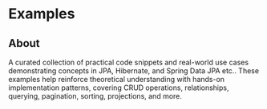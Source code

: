 # Examples

## About

A curated collection of practical code snippets and real-world use cases demonstrating concepts in JPA, Hibernate, and Spring Data JPA etc.. These examples help reinforce theoretical understanding with hands-on implementation patterns, covering CRUD operations, relationships, querying, pagination, sorting, projections, and more.
